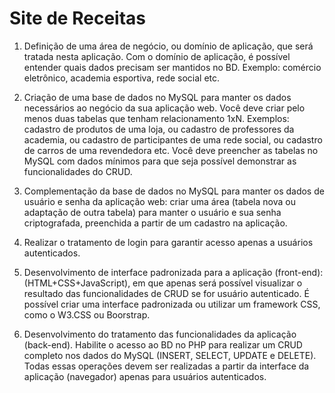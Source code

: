 # Site de Receitas

1. Definição de uma área de negócio, ou domínio de aplicação, que será tratada nesta aplicação. Com o domínio de aplicação, é possível entender quais dados precisam ser mantidos no BD. Exemplo: comércio eletrônico, academia esportiva, rede social etc.

2. Criação de uma base de dados no MySQL para manter os dados necessários ao negócio da sua aplicação web. Você deve criar pelo menos duas tabelas que tenham relacionamento 1xN. Exemplos: cadastro de produtos de uma loja, ou cadastro de professores da academia, ou cadastro de participantes de uma rede social, ou cadastro de carros de uma revendedora etc. Você deve preencher as tabelas no MySQL com dados mínimos para que seja possível demonstrar as funcionalidades do CRUD.

3. Complementação da base de dados no MySQL para manter os dados de usuário e senha da aplicação web: criar uma área (tabela nova ou adaptação de outra tabela) para manter o usuário e sua senha criptografada, preenchida a partir de um cadastro na aplicação.

4. Realizar o tratamento de login para garantir acesso apenas a usuários autenticados.

5. Desenvolvimento de interface padronizada para a aplicação (front-end): (HTML+CSS+JavaScript), em que apenas será possível visualizar o resultado das funcionalidades de CRUD se for usuário autenticado. É possível criar uma interface padronizada ou utilizar um framework CSS, como o W3.CSS ou Boorstrap.

6. Desenvolvimento do tratamento das funcionalidades da aplicação (back-end). Habilite o acesso ao BD no PHP para realizar um CRUD completo nos dados do MySQL (INSERT, SELECT, UPDATE e DELETE). Todas essas operações devem ser realizadas a partir da interface da aplicação (navegador) apenas para usuários autenticados.